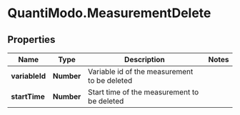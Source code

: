 # QuantiModo.MeasurementDelete

## Properties
Name | Type | Description | Notes
------------ | ------------- | ------------- | -------------
**variableId** | **Number** | Variable id of the measurement to be deleted | 
**startTime** | **Number** | Start time of the measurement to be deleted | 


